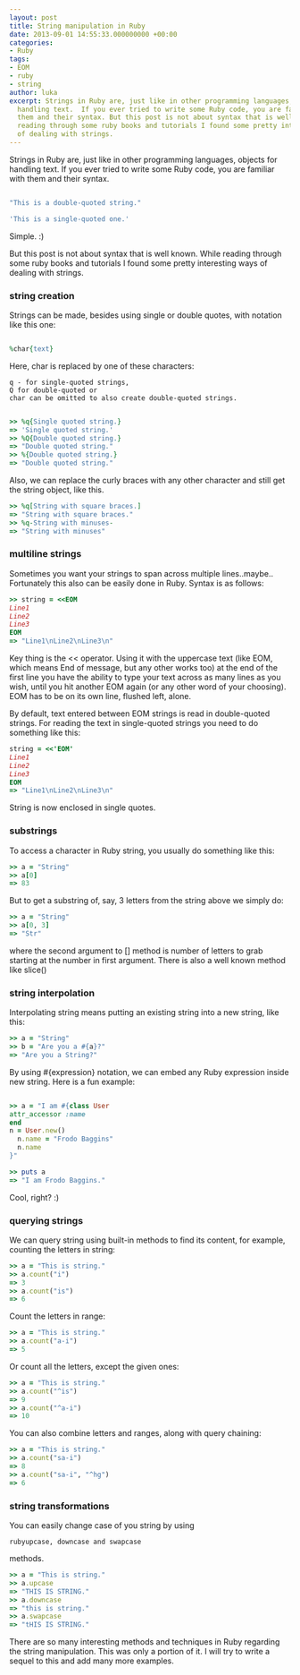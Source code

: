 ```yaml
---
layout: post
title: String manipulation in Ruby
date: 2013-09-01 14:55:33.000000000 +00:00
categories:
- Ruby
tags:
- EOM
- ruby
- string
author: luka
excerpt: Strings in Ruby are, just like in other programming languages, objects for
  handling text.  If you ever tried to write some Ruby code, you are familiar with
  them and their syntax. But this post is not about syntax that is well known. While
  reading through some ruby books and tutorials I found some pretty interesting ways
  of dealing with strings.
---
```

Strings in Ruby are, just like in other programming languages, objects for handling text.  If you ever tried to write some Ruby code, you are familiar with them and their syntax.

```ruby

"This is a double-quoted string."

'This is a single-quoted one.'

```

Simple. :)

But this post is not about syntax that is well known. While reading through some ruby books and tutorials I found some pretty interesting ways of dealing with strings.

### string creation

Strings can be made, besides using single or double quotes, with notation like this one:

```ruby

%char{text}

```

Here, char is replaced by one of these characters:

    q - for single-quoted strings,
    Q for double-quoted or
    char can be omitted to also create double-quoted strings.

```ruby

>> %q{Single quoted string.}
=> 'Single quoted string.'
>> %Q{Double quoted string.}
=> "Double quoted string."
>> %{Double quoted string.}
=> "Double quoted string."
```

Also, we can replace the curly braces with any other character and still get the string object, like this.

```ruby
>> %q[String with square braces.]
=> "String with square braces."
>> %q-String with minuses-
=> "String with minuses"
```

### multiline strings

Sometimes you want your strings to span across multiple lines..maybe.. Fortunately this also can be easily done in Ruby. Syntax is as follows:

```ruby
>> string = <<EOM
Line1
Line2
Line3
EOM
=> "Line1\nLine2\nLine3\n"
```

Key thing is the << operator. Using it with the uppercase text (like EOM, which means End of message, but any other works too) at the end of the first line you have the ability to type your text across as many lines as you wish, until you hit another EOM again (or any other word of your choosing). EOM has to be on its own line, flushed left, alone.

By default, text entered between EOM strings is read in double-quoted strings. For reading the text in single-quoted strings you need to do something like this:

```ruby
string = <<'EOM'
Line1
Line2
Line3
EOM
=> "Line1\nLine2\nLine3\n"
```

String is now enclosed in single quotes.

### substrings

To access a character in Ruby string, you usually do something like this:

```ruby
>> a = "String"
>> a[0]
=> 83
```

But to get a substring of, say, 3 letters from the string above we simply do:

```ruby
>> a = "String"
>> a[0, 3]
=> "Str"
```

where the second argument to [] method is number of letters to grab starting at the number in first argument. There is also a well known method like slice()

### string interpolation

Interpolating string means putting an existing string into a new string, like this:

```ruby
>> a = "String"
>> b = "Are you a #{a}?"
=> "Are you a String?"
```

By using #{expression} notation, we can embed any Ruby expression inside new string. Here is a fun example:

```ruby

>> a = "I am #{class User
attr_accessor :name
end
n = User.new()
  n.name = "Frodo Baggins"
  n.name
}"

>> puts a
=> "I am Frodo Baggins."

```

Cool, right? :)

### querying strings

We can query string using built-in methods to find its content, for example, counting the letters in string:

```ruby
>> a = "This is string."
>> a.count("i")
=> 3
>> a.count("is")
=> 6
```

Count the letters in range:

```ruby
>> a = "This is string."
>> a.count("a-i")
=> 5
```

Or count all the letters, except the given ones:

```ruby
>> a = "This is string."
>> a.count("^is")
=> 9
>> a.count("^a-i")
=> 10
```

You can also combine letters and ranges, along with query chaining:

```ruby
>> a = "This is string."
>> a.count("sa-i")
=> 8
>> a.count("sa-i", "^hg")
=> 6
```
### string transformations

You can easily change case of you string by using

```rubyupcase, downcase and swapcase```

methods.

```ruby
>> a = "This is string."
>> a.upcase
=> "THIS IS STRING."
>> a.downcase
=> "this is string."
>> a.swapcase
=> "tHIS IS STRING."
```

There are so many interesting methods and techniques in Ruby regarding the string manipulation. This was only a portion of it. I will try to write a sequel to this and add many more examples.